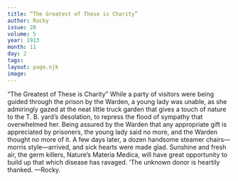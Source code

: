 ```yaml
---
title: “The Greatest of These is Charity”
author: Rocky
issue: 28
volume: 5
year: 1913
month: 11
day: 2
tags:
layout: page.njk
image:
---
```

“The Greatest of These is Charity”    While a party of visitors were being guided through the prison by the Warden, a young lady was unable, as she admiringly gazed at the neat little truck garden that gives a touch of nature to the T. B. yard’s desolation, to repress the flood of sympathy that overwhelmed her. Being assured by the Warden that any appropriate gift is appreciated by prisoners, the young lady said no more, and the Warden thought no more of it. A few days later, a dozen handsome steamer chairs—morris style—arrived, and sick hearts were made glad. Sunshine and fresh air, the germ killers, Nature’s Materia Medica, will have great opportunity to build up that which disease has ravaged. ‘The unknown donor is heartily thanked. —Rocky. 
